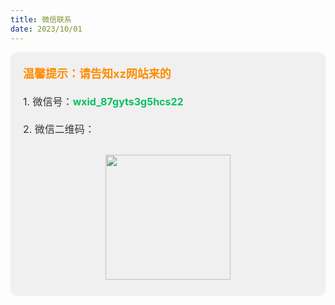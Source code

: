 ```yaml
---
title: 微信联系
date: 2023/10/01
---
```

<div class="info-block">
  <p class="title">温馨提示：请告知xz网站来的</p>
  <p>
    1. 微信号：<strong style="color: #07C160;">wxid_87gyts3g5hcs22</strong>
    <CopyButton copyValue="wxid_87gyts3g5hcs22"/>
  </p>
  <p>2. 微信二维码：</p>
  <p style="text-align: center;"><img src="https://afu-1255830993.cos.ap-shanghai.myqcloud.com/chato/production/upload/chato_image/avater/fd9bde1d98b729883814c0e85f75dd88.jpg" style="width: 200px; height: auto; margin-top: 10px;"></p>
</div>


<script type="text/javascript">
function copyToClipboard(text) {
  var textarea = document.createElement("textarea");
  textarea.textContent = text;
  textarea.style.position = "fixed"; // Prevent scrolling to bottom of page in MS Edge.
  document.body.appendChild(textarea);
  textarea.select();
  try {
    return document.execCommand("copy"); // Security exception may be thrown by some browsers.
  } catch (ex) {
    console.warn("Copy to clipboard failed.", ex);
    return false;
  } finally {
    document.body.removeChild(textarea);
  }
}
</script>

<style>
  .info-block {
    overflow: hidden;
    padding: 0  20px 10px;
    border-radius: 10px;
  }

  .info-block p {
    font-size: 16px;
    margin-top: 20px;
  }

  .info-block .title {
    font-size: 18px;
    font-weight: bold;
  }

  .info-block .title {
    color: #FF8C00;  /* Deep orange color for light mode */
  }


  /* Styles for light mode */
  .info-block {
    background-color: #f0f0f0;
    color: #333;
  }


  /* Styles for dark mode */
  .dark .info-block {
    background-color: #333;
    color: white;
  }

  .dark .info-block .title {
    color: #FFA500;  /* Bright orange color for dark mode */
  }

  .dark .info-block .copy-button {
    color: white;
    background-color: #5d67e8;
  }

  .dark .info-block .copy-button:active {
    background-color: #4b55c7;
  }
</style>


